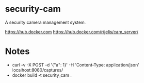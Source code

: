 # security-cam
A security camera management system.

https://hub.docker.com
https://hub.docker.com/r/jelis/cam_server/

Notes
=====
- curl -v -X POST -d '{"a": 1}' -H 'Content-Type: application/json' localhost:8080/captures/
- docker build -t security_cam .